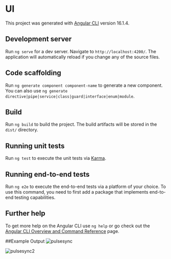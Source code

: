 # UI

This project was generated with [Angular CLI](https://github.com/angular/angular-cli) version 16.1.4.

## Development server

Run `ng serve` for a dev server. Navigate to `http://localhost:4200/`. The application will automatically reload if you change any of the source files.

## Code scaffolding

Run `ng generate component component-name` to generate a new component. You can also use `ng generate directive|pipe|service|class|guard|interface|enum|module`.

## Build

Run `ng build` to build the project. The build artifacts will be stored in the `dist/` directory.

## Running unit tests

Run `ng test` to execute the unit tests via [Karma](https://karma-runner.github.io).

## Running end-to-end tests

Run `ng e2e` to execute the end-to-end tests via a platform of your choice. To use this command, you need to first add a package that implements end-to-end testing capabilities.

## Further help

To get more help on the Angular CLI use `ng help` or go check out the [Angular CLI Overview and Command Reference](https://angular.io/cli) page.

##Example Output
![pulsesync](https://github.com/joecwh/PulseSync_API/assets/139208886/eb632953-44e4-456d-acaf-1b4d9b867ddd)

![pulsesync2](https://github.com/joecwh/PulseSync_API/assets/139208886/f4ef1ae8-1260-4c31-b8b6-da3c54d8416e)
